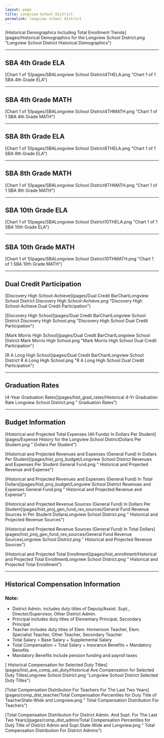 ```yaml
---
layout: page
title: Longview School District
permalink: longview school district
---
```



[Historical Demographics Including Total Enrollment Trends](pages/Historical Demographics for the Longview School District.png "Longview School District Historical Demographics")

___

## SBA 4th Grade ELA

[Chart 1 of 1](pages/SBALongview School District4THELA.png "Chart 1 of 1 SBA 4th Grade ELA")


___

## SBA 4th Grade MATH

[Chart 1 of 1](pages/SBALongview School District4THMATH.png "Chart 1 of 1 SBA 4th Grade MATH")


___

## SBA 8th Grade ELA

[Chart 1 of 1](pages/SBALongview School District8THELA.png "Chart 1 of 1 SBA 8th Grade ELA")


___

## SBA 8th Grade MATH

[Chart 1 of 1](pages/SBALongview School District8THMATH.png "Chart 1 of 1 SBA 8th Grade MATH")


___

## SBA 10th Grade ELA

[Chart 1 of 1](pages/SBALongview School District10THELA.png "Chart 1 of 1 SBA 10th Grade ELA")


___

## SBA 10th Grade MATH

[Chart 1 of 1](pages/SBALongview School District10THMATH.png "Chart 1 of 1 SBA 10th Grade MATH")


___

## Dual Credit Participation

[Discovery High School-Achieve](pages/Dual Credit BarChartLongview School District Discovery High School-Achieve.png "Discovery High School-Achieve Dual Credit Participation")

[Discovery High School](pages/Dual Credit BarChartLongview School District Discovery High School.png "Discovery High School Dual Credit Participation")

[Mark Morris High School](pages/Dual Credit BarChartLongview School District Mark Morris High School.png "Mark Morris High School Dual Credit Participation")

[R A Long High School](pages/Dual Credit BarChartLongview School District R A Long High School.png "R A Long High School Dual Credit Participation")


___

## Graduation Rates

[4-Year Graduation Rates](pages/hist_grad_rates/Historical 4-Yr Graduation Rate Longview School District.png " Graduation Rates")


___

## Budget Information

[Historical and Projected Total Expenses (All Funds) In Dollars Per Student](pages/Expense History for the Longview School DistrictDollars Per Student.png " Dollars Per Student")

[Historical and Projected Revenues and Expenses (General Fund) In Dollars Per Student](pages/hist_proj_budget/Longview School District Revenues and Expenses Per Student General Fund.png " Historical and Projected Revenue and Expense")

[Historical and Projected Revenues and Expenses (General Fund) In Total Dollars](pages/hist_proj_budget/Longview School District Revenues and Expenses General Fund.png " Historical and Projected Revenue and Expense")

[Historical and Projected Revenue Sources (General Fund) In Dollars Per Student](pages/hist_proj_gen_fund_rev_sources/General Fund Revenue Sources In Per Student DollarsLongview School District.png " Historical and Projected Revenue Sources")

[Historical and Projected Revenue Sources (General Fund) In Total Dollars](pages/hist_proj_gen_fund_rev_sources/General Fund Revenue SourcesLongview School District.png " Historical and Projected Revenue Sources")

[Historical and Projected Total Enrollment](pages/hist_enrollment/Historical and Projected Total EnrollmentLongview School District.png " Historical and Projected Total Enrollment")


___

## Historical Compensation Information
### Note:
- District Admin. includes duty titles of Deputy/Assist. Supt., Director/Supervisor, Other District Admin.
- Principal includes duty titles of Elementary Principal, Secondary Principal
- Teacher includes duty titles of Elem. Homeroom Teacher, Elem. Specialist Teacher, Other Teacher, Secondary Teacher
- Total Salary = Base Salary + Supplemental Salary
- Total Compensation = Total Salary + Insurance Benefits + Mandatory Benefits
- Mandatory Benefits include pension funding and payroll taxes

[ Historical Compensation for Selected Duty Titles](pages/hist_ave_comp_sel_duty/Historical Ave Compensation for Selected Duty TitlesLongview School District.png "Longview School District Selected Duty Titles")

[Total Compensation Distribution For Teachers For The Last Two Years](pages/comp_dist_teacher/Total Compensation Percentiles for Duty Title of TeacherState-Wide and Longview.png " Total Compensation Distribution For Teachers")

[Total Compensation Distribution For District Admin. And Supt. For The Last Two Years](pages/comp_dist_admin/Total Compensation Percentiles for Duty Title of District Admin and Supt.State-Wide and Longview.png " Total Compensation Distribution For District Admins")

